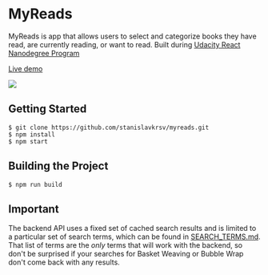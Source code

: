 # MyReads


MyReads is app that allows users to select and categorize books they have read, are currently reading, or want to read. 
Built during [Udacity React Nanodegree Program](https://www.udacity.com/course/react-nanodegree--nd019)

[Live demo](http://myreads-nd.surge.sh)


 ![](http://zaptrade.ru/screenshots/i/0822d8705a94d3d4b7f8fb2a2d38.gif)


## Getting Started

```shell
$ git clone https://github.com/stanislavkrsv/myreads.git
$ npm install
$ npm start
```

## Building the Project

```shell
$ npm run build
```

## Important
The backend API uses a fixed set of cached search results and is limited to a particular set of search terms, which can be found in [SEARCH_TERMS.md](SEARCH_TERMS.md). That list of terms are the _only_ terms that will work with the backend, so don't be surprised if your searches for Basket Weaving or Bubble Wrap don't come back with any results. 